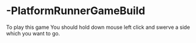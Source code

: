 # -PlatformRunnerGameBuild
To play this game You should hold down mouse left click and swerve a side which you want to go.

